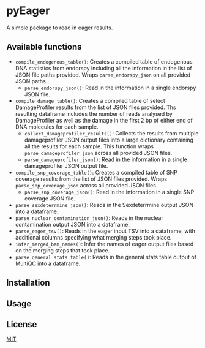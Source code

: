 # pyEager

A simple package to read in eager results.

## Available functions

 - `compile_endogenous_table()`: Creates a compiled table of endogenous DNA statistics from endorspy including all the information in the list of JSON file paths provided. Wraps `parse_endorspy_json` on all provided JSON paths.
    - `parse_endorspy_json()`: Read in the information in a single endorspy JSON file.
 - `compile_damage_table()`: Creates a compiled table of select DamageProfiler results from the list of JSON files provided. Ths resulting dataframe includes the number of reads analysed by DamageProfiler as well as the damage in the first 2 bp of either end of DNA molecules for each sample.
    - `collect_damageprofiler_results()`: Collects the results from multiple damageprofiler JSON output files into a large dictionary containing all the results for each sample. This function wraps `parse_damageprofiler_json` across all provided JSON files.
    - `parse_damageprofiler_json()`: Read in the information in a single damageprofiler JSON output file. 
 - `compile_snp_coverage_table()`: Creates a compiled table of SNP coverage results from the list of JSON files provided. Wraps `parse_snp_coverage_json` across all provided JSON files
    - `parse_snp_coverage_json()`: Read in the information in a single SNP coverage JSON file.
 - `parse_sexdeterrmine_json()`: Reads in the Sexdeterrmine output JSON into a dataframe.
 - `parse_nuclear_contamination_json()`: Reads in the nuclear contamination output JSON into a dataframe.
 - `parse_eager_tsv()`: Reads in the eager input TSV into a dataframe, with additional columns specifying what merging steps took place.
 - `infer_merged_bam_names()`: Infer the names of eager output files based on the merging steps that took place.
 - `parse_general_stats_table()`: Reads in the general stats table output of MultiQC into a dataframe.

## Installation

<!-- TODO Add installation instructions -->

## Usage

<!-- TODO Add usage examples -->

## License

[MIT](LICENSE.txt)
